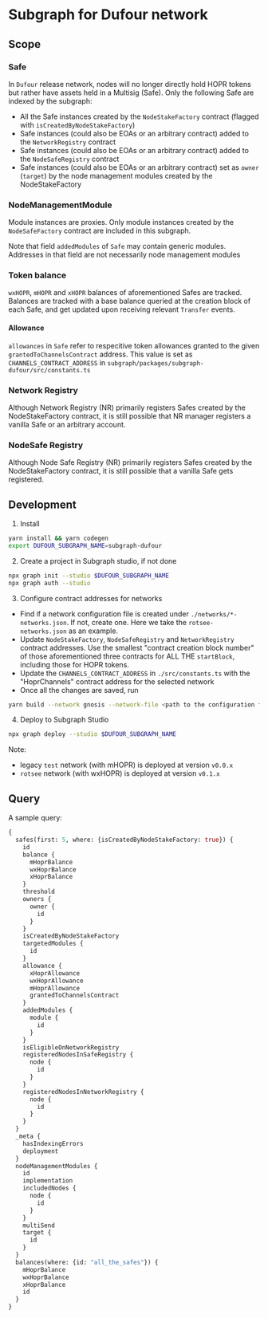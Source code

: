 # Subgraph for Dufour network

## Scope

### Safe
In `Dufour` release network, nodes will no longer directly hold HOPR tokens but rather have assets held in a Multisig (Safe). 
Only the following Safe are indexed by the subgraph:
- All the Safe instances created by the `NodeStakeFactory` contract (flagged with `isCreatedByNodeStakeFactory`)
- Safe instances (could also be EOAs or an arbitrary contract) added to the `NetworkRegistry` contract
- Safe instances (could also be EOAs or an arbitrary contract) added to the `NodeSafeRegistry` contract
- Safe instances (could also be EOAs or an arbitrary contract) set as `owner` (`target`) by the node management modules created by the NodeStakeFactory

### NodeManagementModule
Module instances are proxies. Only module instances created by the `NodeSafeFactory` contract are included in this subgraph.

Note that field `addedModules` of `Safe` may contain generic modules. Addresses in that field are not necessarily node management modules

### Token balance
`wxHOPR`, `mHOPR` and `xHOPR` balances of aforementioned Safes are tracked. Balances are tracked with a base balance queried at the creation block of each Safe, and get updated upon receiving relevant `Transfer` events.

#### Allowance
`allowances` in `Safe` refer to respecitive token allowances granted to the given `grantedToChannelsContract` address. This value is set as `CHANNELS_CONTRACT_ADDRESS` in `subgraph/packages/subgraph-dufour/src/constants.ts`

### Network Registry
Although Network Registry (NR) primarily registers Safes created by the NodeStakeFactory contract, it is still possible that NR manager registers a vanilla Safe or an arbitrary account.

### NodeSafe Registry
Although Node Safe Registry (NR) primarily registers Safes created by the NodeStakeFactory contract, it is still possible that a vanilla Safe gets registered.

## Development
1. Install

```sh
yarn install && yarn codegen
export DUFOUR_SUBGRAPH_NAME=subgraph-dufour
```

2. Create a project in Subgraph studio, if not done

```sh
npx graph init --studio $DUFOUR_SUBGRAPH_NAME
npx graph auth --studio
```

3. Configure contract addresses for networks
- Find if a network configuration file is created under `./networks/*-networks.json`. If not, create one. Here we take the `rotsee-networks.json` as an example. 
- Update `NodeStakeFactory`, `NodeSafeRegistry` and `NetworkRegistry` contract addresses. Use the smallest "contract creation block number" of those aforementioned three contracts for ALL THE `startBlock`, including those for HOPR tokens.
- Update the `CHANNELS_CONTRACT_ADDRESS` in `./src/constants.ts` with the "HoprChannels" contract address for the selected network
- Once all the changes are saved, run

```sh
yarn build --network gnosis --network-file <path to the configuration file, e.g. ./networks/rotsee-networks.json>
```

4. Deploy to Subgraph Studio
```sh
npx graph deploy --studio $DUFOUR_SUBGRAPH_NAME
```

Note: 
- legacy `test` network (with mHOPR) is deployed at version `v0.0.x`
- `rotsee` network (with wxHOPR) is deployed at version `v0.1.x`

## Query

A sample query: 

```graphql
{
  safes(first: 5, where: {isCreatedByNodeStakeFactory: true}) {
    id
    balance {
      mHoprBalance
      wxHoprBalance
      xHoprBalance
    }
    threshold
    owners {
      owner {
        id
      }
    }
    isCreatedByNodeStakeFactory
    targetedModules {
      id
    }
    allowance {
      xHoprAllowance
      wxHoprAllowance
      mHoprAllowance
      grantedToChannelsContract
    }
    addedModules {
      module {
        id
      }
    }
    isEligibleOnNetworkRegistry
    registeredNodesInSafeRegistry {
      node {
        id
      }
    }
    registeredNodesInNetworkRegistry {
      node {
        id
      }
    }
  }
  _meta {
    hasIndexingErrors
    deployment
  }
  nodeManagementModules {
    id
    implementation
    includedNodes {
      node {
        id
      }
    }
    multiSend
    target {
      id
    }
  }
  balances(where: {id: "all_the_safes"}) {
    mHoprBalance
    wxHoprBalance
    xHoprBalance
    id
  }
}
```